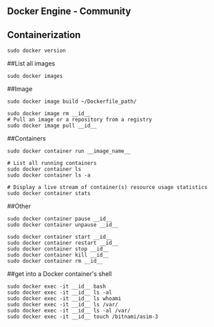 ## Docker Engine - Community
## Containerization


```
sudo docker version
```

##List all images
```
sudo docker images
```


##Image
```
sudo docker image build ~/Dockerfile_path/

sudo docker image rm __id__
# Pull an image or a repository from a registry
sudo docker image pull __id__
```


##Containers
```
sudo docker container run __image_name__

# List all running containers
sudo docker container ls
sudo docker container ls -a

# Display a live stream of container(s) resource usage statistics
sudo docker container stats
```


##Other
```
sudo docker container pause __id__
sudo docker container unpause __id__

sudo docker container start __id__
sudo docker container restart __id__
sudo docker container stop __id__
sudo docker container kill __id__
sudo docker container rm __id__
```


##get into a Docker container's shell
```
sudo docker exec -it __id__ bash
sudo docker exec -it __id__ ls -al
sudo docker exec -it __id__ ls whoami
sudo docker exec -it __id__ ls /var/
sudo docker exec -it __id__ ls -al /var/
sudo docker exec -it __id__ touch /bitnami/asim-3
```

